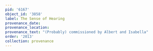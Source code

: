 ```yaml
---
pid: '6167'
object_id: '3858'
label: The Sense of Hearing
provenance_date:
provenance_location:
provenance_text: "(Probably) commissioned by Albert and Isabella"
order: '2013'
collection: provenance
---
```


